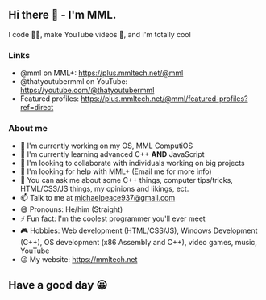 ## Hi there 👋 - I'm MML.

I code 🧑‍💻, make YouTube videos 🎥, and I'm totally cool

### Links
- @mml on MML+: https://plus.mmltech.net/@mml
- @thatyoutubermml on YouTube: https://youtube.com/@thatyoutubermml
- Featured profiles: https://plus.mmltech.net/@mml/featured-profiles?ref=direct

### About me
- 🔭 I'm currently working on my OS, MML ComputiOS
- 🌱 I'm currently learning advanced C++ **AND** JavaScript
- 👯 I'm looking to collaborate with individuals working on big projects
- 🤔 I'm looking for help with MML+ (Email me for more info)
- 💬 You can ask me about some C++ things, computer tips/tricks, HTML/CSS/JS things, my opinions and likings, ect.
- 📫 Talk to me at michaelpeace937@gmail.com
- 😄 Pronouns: He/him (Straight)
- ⚡ Fun fact: I'm the coolest programmer you'll ever meet
- 🎮 Hobbies: Web development (HTML/CSS/JS), Windows Development (C++), OS development (x86 Assembly and C++), video games, music, YouTube
- 😉 My website: https://mmltech.net

## Have a good day 😀
